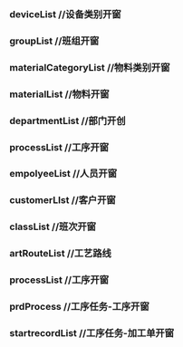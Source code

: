  ### deviceList  //设备类别开窗

### groupList  //班组开窗

### materialCategoryList //物料类别开窗
### materialList //物料开窗


### departmentList //部门开创

### processList //工序开窗
### empolyeeList //人员开窗


###  customerLIst //客户开窗

###  classList //班次开窗
### artRouteList //工艺路线

### processList //工序开窗

### prdProcess //工序任务-工序开窗


### startrecordList //工序任务-加工单开窗


